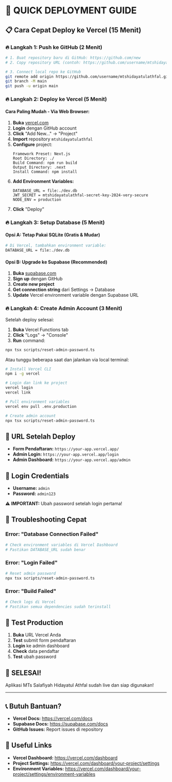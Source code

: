 # 🚀 **QUICK DEPLOYMENT GUIDE**

## 📋 **Cara Cepat Deploy ke Vercel (15 Menit)**

### **🔥 Langkah 1: Push ke GitHub (2 Menit)**

```bash
# 1. Buat repository baru di GitHub: https://github.com/new
# 2. Copy repository URL (contoh: https://github.com/username/mtshidayatulathfal.git)

# 3. Connect local repo ke GitHub
git remote add origin https://github.com/username/mtshidayatulathfal.git
git branch -M main
git push -u origin main
```

### **🔥 Langkah 2: Deploy ke Vercel (5 Menit)**

#### **Cara Paling Mudah - Via Web Browser:**

1. **Buka** [vercel.com](https://vercel.com)
2. **Login** dengan GitHub account
3. **Click** "Add New..." → "Project"
4. **Import** repository `mtshidayatulathfal`
5. **Configure** project:
   ```
   Framework Preset: Next.js
   Root Directory: ./
   Build Command: npm run build
   Output Directory: .next
   Install Command: npm install
   ```
6. **Add Environment Variables:**
   ```
   DATABASE_URL = file:./dev.db
   JWT_SECRET = mtshidayatulathfal-secret-key-2024-very-secure
   NODE_ENV = production
   ```
7. **Click** "Deploy"

### **🔥 Langkah 3: Setup Database (5 Menit)**

#### **Opsi A: Tetap Pakai SQLite (Gratis & Mudar)**
```bash
# Di Vercel, tambahkan environment variable:
DATABASE_URL = file:./dev.db
```

#### **Opsi B: Upgrade ke Supabase (Recommended)**
1. **Buka** [supabase.com](https://supabase.com)
2. **Sign up** dengan GitHub
3. **Create new project**
4. **Get connection string** dari Settings → Database
5. **Update** Vercel environment variable dengan Supabase URL

### **🔥 Langkah 4: Create Admin Account (3 Menit)**

Setelah deploy selesai:

1. **Buka** Vercel Functions tab
2. **Click** "Logs" → "Console"
3. **Run** command:
```bash
npx tsx scripts/reset-admin-password.ts
```

Atau tunggu beberapa saat dan jalankan via local terminal:
```bash
# Install Vercel CLI
npm i -g vercel

# Login dan link ke project
vercel login
vercel link

# Pull environment variables
vercel env pull .env.production

# Create admin account
npx tsx scripts/reset-admin-password.ts
```

## 🎯 **URL Setelah Deploy**

- **Form Pendaftaran:** `https://your-app.vercel.app/`
- **Admin Login:** `https://your-app.vercel.app/login`
- **Admin Dashboard:** `https://your-app.vercel.app/admin`

## 🔐 **Login Credentials**

- **Username:** `admin`
- **Password:** `admin123`

⚠️ **IMPORTANT:** Ubah password setelah login pertama!

## 🚨 **Troubleshooting Cepat**

### **Error: "Database Connection Failed"**
```bash
# Check environment variables di Vercel Dashboard
# Pastikan DATABASE_URL sudah benar
```

### **Error: "Login Failed"**
```bash
# Reset admin password
npx tsx scripts/reset-admin-password.ts
```

### **Error: "Build Failed"**
```bash
# Check logs di Vercel
# Pastikan semua dependencies sudah terinstall
```

## 📱 **Test Production**

1. **Buka** URL Vercel Anda
2. **Test** submit form pendaftaran
3. **Login** ke admin dashboard
4. **Check** data pendaftar
5. **Test** ubah password

## 🎉 **SELESAI!**

Aplikasi MTs Salafiyah Hidayatul Athfal sudah live dan siap digunakan!

---

## 📞 **Butuh Bantuan?**

- **Vercel Docs:** https://vercel.com/docs
- **Supabase Docs:** https://supabase.com/docs
- **GitHub Issues:** Report issues di repository

## 🔗 **Useful Links**

- **Vercel Dashboard:** https://vercel.com/dashboard
- **Project Settings:** https://vercel.com/dashboard/your-project/settings
- **Environment Variables:** https://vercel.com/dashboard/your-project/settings/environment-variables